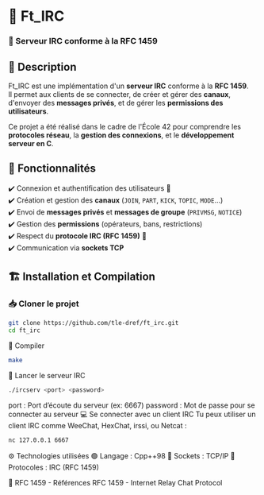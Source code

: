 # 💬 Ft_IRC  
### 🚀 Serveur IRC conforme à la RFC 1459  

## 📌 Description  
Ft_IRC est une implémentation d'un **serveur IRC** conforme à la **RFC 1459**.  
Il permet aux clients de se connecter, de créer et gérer des **canaux**, d'envoyer des **messages privés**, et de gérer les **permissions des utilisateurs**.  

Ce projet a été réalisé dans le cadre de l'École 42 pour comprendre les **protocoles réseau**, la **gestion des connexions**, et le **développement serveur en C**.  

## 🔧 Fonctionnalités  
✔️ Connexion et authentification des utilisateurs 🔑  
✔️ Création et gestion des **canaux** (`JOIN`, `PART`, `KICK`, `TOPIC`, `MODE`...)  
✔️ Envoi de **messages privés** et **messages de groupe** (`PRIVMSG`, `NOTICE`)  
✔️ Gestion des **permissions** (opérateurs, bans, restrictions)  
✔️ Respect du **protocole IRC (RFC 1459)** 📜  
✔️ Communication via **sockets TCP**  

## 🏗️ Installation et Compilation  

### 📥 Cloner le projet  
```sh
git clone https://github.com/tle-dref/ft_irc.git
cd ft_irc
```
🔨 Compiler
```sh
make
```
🚀 Lancer le serveur IRC
```sh
./ircserv <port> <password>
```
port : Port d’écoute du serveur (ex: 6667)
password : Mot de passe pour se connecter au serveur
💻 Se connecter avec un client IRC
Tu peux utiliser un client IRC comme WeeChat, HexChat, irssi, ou Netcat :
```sh
nc 127.0.0.1 6667
```
⚙️ Technologies utilisées
🟢 Langage : Cpp++98
🔌 Sockets : TCP/IP
📡 Protocoles : IRC (RFC 1459)

📜 RFC 1459 - Références
RFC 1459 - Internet Relay Chat Protocol
